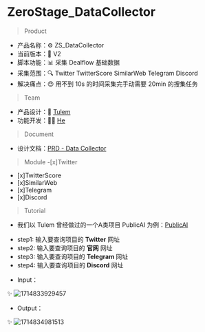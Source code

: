 # ZeroStage_DataCollector
> Product
- 产品名称：⚙ ZS_DataCollector
- 当前版本：📍 V2
- 脚本功能：📊 采集 Dealflow 基础数据
- 采集范围：🔍 Twitter TwitterScore SimilarWeb Telegram Discord
- 解决痛点：😍 用不到 10s 的时间采集完手动需要 20min 的搜集任务
> Team
- 产品设计：🤵 [Tulem](https://twitter.com/Tulem_eth)
- 功能开发：👨‍💻 [He](https://github.com/woshiwjkdeyeye)
> Document
- 设计文档：[PRD - Data Collector](https://docs.google.com/document/d/1jgSWQTfaZ112U1yCC2lCpTPZiNtb7xjW1gg-l9qT4-M/edit?usp=sharing,"设计说明书")
> Module
-[x]Twitter
- [x]TwitterScore
- [x]SimilarWeb
- [x]Telegram
- [x]Discord
> Tutorial
- 我们以 Tulem 曾经做过的一个A类项目 PublicAI 为例：[PublicAI](https://docs.google.com/spreadsheets/d/1LKTF56h5Op9zgrk0X5jESW8WGcMUotluwZFxtZpvhIM/edit#gid=1088484738)
* step1: 输入要查询项目的 **Twitter** 网址
* step2: 输入要查询项目的 **官网** 网址
* step3: 输入要查询项目的 **Telegram** 网址
* step4: 输入要查询项目的 **Discord** 网址

- Input：

✨ ![1714833929457](https://github.com/Gesge/ZeroStage_DataCollector/assets/88234771/cb439240-4c74-43c2-aa96-3ac7dd556d8b)

- Output：

✨ ![1714834981513](https://github.com/Gesge/ZeroStage_DataCollector/assets/88234771/487f666b-e448-4f4b-81c2-9c87a0c94a8d)

